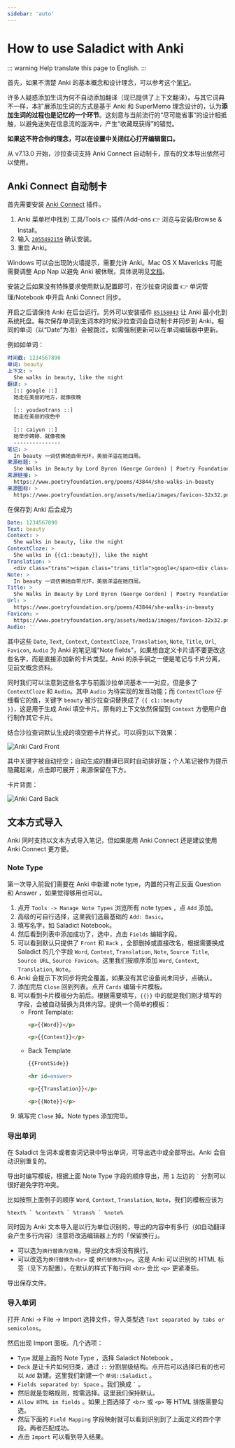 ```yaml
---
sidebar: 'auto'
---
```


# How to use Saladict with Anki

::: warning
Help translate this page to English.
:::

首先，如果不清楚 Anki 的基本概念和设计理念，可以参考这个[笔记](https://blog.crimx.com/2016/03/20/understanding-anki/)。

许多人疑惑添加生词为何不自动添加翻译（现已提供了上下文翻译）。与其它词典不一样，本扩展添加生词的方式是基于 Anki 和 SuperMemo 理念设计的，认为**添加生词的过程也是记忆的一个环节**。这刻意与当前流行的“尽可能省事”的设计相抵触，以避免迷失在信息流的漩涡中，产生“收藏既获得”的错觉。

**如果这不符合你的理念，可以在设置中关闭红心打开编辑窗口。**

从 v7.13.0 开始，沙拉查词支持 Anki Connect 自动制卡，原有的文本导出依然可以使用。

## Anki Connect 自动制卡

首先需要安装 [Anki Connect](https://github.com/FooSoft/anki-connect) 插件。

1. Anki 菜单栏中找到 工具/Tools 👉 插件/Add-ons 👉 浏览与安装/Browse & Install。
2. 输入 [`2055492159`](https://ankiweb.net/shared/info/2055492159) 确认安装。
3. 重启 Anki。

Windows 可以会出现防火墙提示，需要允许 Anki。Mac OS X Mavericks 可能需要调整 App Nap 以避免 Anki 被休眠，具体说明见[文档](https://github.com/FooSoft/anki-connect#notes-for-windows-users)。

安装之后如果没有特殊要求使用默认配置即可，在沙拉查词设置 👉 单词管理/Notebook 中开启 Anki Connect 同步。

开启之后请保持 Anki 在后台运行。另外可以安装插件 [`85158043`](https://ankiweb.net/shared/info/85158043) 让 Anki 最小化到系统托盘。每次保存单词到生词本的时候沙拉查词会自动制卡并同步到 Anki。相同的单词（以“Date”为准）会被跳过，如需强制更新可以在单词编辑器中更新。

例如如单词：

```yml
时间截: 1234567890
单词: beauty
上下文: >
  She walks in beauty, like the night
翻译: >
  [:: google ::]
  她走在美丽的地方，就像夜晚
   
  [:: youdaotrans ::]
  她走在美丽的夜色中
   
  [:: caiyun ::]
  她举步娉婷，就像夜晚
  ---------------
笔记: >
  In beauty 一词仿佛她自带光环，美丽洋溢在她四周。
来源标题: >
  She Walks in Beauty by Lord Byron (George Gordon) | Poetry Foundation
来源链接: >
  https://www.poetryfoundation.org/poems/43844/she-walks-in-beauty
来源图标: >
  https://www.poetryfoundation.org/assets/media/images/favicon-32x32.png?v=1.2.9
```

在保存到 Anki 后会成为

```yml
Date: 1234567890
Text: beauty
Context: >
  She walks in beauty, like the night
ContextCloze: >
  She walks in {{c1::beauty}}, like the night
Translation: >
  <div class="trans"><span class="trans_title">google</span><div class="trans_content">她走在美丽的地方，就像夜晚</div><span class="trans_title">youdaotrans</span><div class="trans_content">她走在美丽的夜色中</div><span class="trans_title">caiyun</span><div class="trans_content">她举步娉婷，就像夜晚</div></div>
Note: >
  In beauty 一词仿佛她自带光环，美丽洋溢在她四周。
Title: >
  She Walks in Beauty by Lord Byron (George Gordon) | Poetry Foundation
Url: >
  https://www.poetryfoundation.org/poems/43844/she-walks-in-beauty
Favicon: >
  https://www.poetryfoundation.org/assets/media/images/favicon-32x32.png?v=1.2.9
Audio: ''
```

其中这些 `Date`, `Text`, `Context`, `ContextCloze`, `Translation`, `Note`, `Title`, `Url`, `Favicon`, `Audio` 为 Anki 的笔记域“Note fields”，如果想自定义卡片请不要更改这些名字，而是直接添加新的卡片类型。Anki 的杀手锏之一便是笔记与卡片分离，见前文概念资料。

同时我们可以注意到这些名字与前面沙拉单词基本一一对应，但是多了 `ContextCloze` 和 `Audio`。其中 `Audio` 为待实现的发音功能；而 `ContextCloze` 仔细看它的值，关键字 `beauty` 被沙拉查词替换成了 <code v-pre>{{ c1::beauty }}</code>，这是用于生成 Anki 填空卡片。原有的上下文依然保留到 `Context` 方便用户自行制作其它卡片。

结合沙拉查词默认生成的填空题卡片样式，可以得到以下效果：

![Anki Card Front](../assets/anki-card-front.png)

其中关键字被自动挖空；自动生成的翻译已同时自动排好版；个人笔记被作为提示隐藏起来，点击即可展开；来源保留在下方。

卡片背面：

![Anki Card Back](../assets/anki-card-back.png)

## 文本方式导入

Anki 同时支持以文本方式导入笔记，但如果能用 Anki Connect 还是建议使用 Anki Connect 更方便。

### Note Type

第一次导入前我们需要在 Anki 中新建 note type，内置的只有正反面 Question 和 Answer ，如果觉得够用也可以。

1. 点开 `Tools -> Manage Note Types` 浏览所有 note types ，点 `Add` 添加。
1. 高级的可自行选择，这里我们选最基础的 `Add: Basic`。
1. 填写名字，如 Saladict Notebook。
1. 然后看到列表中添加成功了，选中，点击 `Fields` 编辑字段。
1. 可以看到默认只提供了 `Front` 和 `Back` ，全部删掉或直接改名，根据需要换成 Saladict 的几个字段 `Word`, `Context`, `Translation`, `Note`, `Source Title`, `Source URL`, `Source Favicon`。这里我们按顺序添加 `Word`, `Context`, `Translation`, `Note`。
1. Anki 会提示下次同步将完全覆盖，如果没有其它设备尚未同步，点确认。
1. 添加完后 `Close` 回到列表。点开 `Cards` 编辑卡片模板。
1. 可以看到卡片模板分为前后。根据需要填写，`{{}}` 中的就是我们刚才填写的字段，会被自动替换为具体内容。提供一个简单的模板：
   - Front Template:
     ```html
     <p>{{Word}}</p>

     <p>{{Context}}</p>

     ```
   - Back Template
     ```html
     {{FrontSide}}

     <hr id=answer>

     <p>{{Translation}}</p>

     <p>{{Note}}</p>

     ```
1. 填写完 `Close` 掉。Note types 添加完毕。

### 导出单词

在 Saladict 生词本或者查词记录中导出单词，可导出选中或全部导出。Anki 会自动识别重复的。

导出时编写模板，根据上面 Note Type 字段的顺序导出，用 <kbd>1</kbd> 左边的 ``` ` ``` 分割可以很好避免字符冲突。

比如按照上面例子的顺序 `Word`, `Context`, `Translation`, `Note`，我们的模板应该为

```
%text% ` %context% ` %trans% ` %note%
```

同时因为 Anki 文本导入是以行为单位识别的，导出的内容中有多行（如自动翻译会产生多行内容）注意将改选编辑器上方的「保留换行」。

- 可以选为`换行替换为空格`，导出的文本将没有换行。
- 可以改选为`换行替换为<br>` 或 `换行替换为<p>`。这是 Anki 可以识别的 HTML 标签（见下方配置）。在默认的样式下每行间 `<br>` 会比 `<p>` 更紧凑些。

导出保存文件。

### 导入单词

打开 Anki -> File -> Import 选择文件，导入类型选 `Text separated by tabs or semicolons`。

然后出现 Import 面板。几个选项：

- `Type` 就是上面的 Note Type ，选择 Saladict Notebook 。
- `Deck` 是让卡片如何归类，通过 `::` 分割层级结构。点开后可以选择已有的也可以 `Add` 新建。这里我们新建一个 `单词::Saladict` 。
- `Fields separated by: Space` 。我们换成 ``` ` ``` 。
- 然后就是忽略规则，按需选择。这里我们保持默认。
- `Allow HTML in fields` 。如果上面选择了 `<br>` 或 `<p>` 等 HTML 排版需要勾选。
- 然后下面的 `Field Mapping` 字段映射就可以看到识别到了上面定义的四个字段。两者匹配成功。
- 点击 `Import` 可以看到导入结果。
